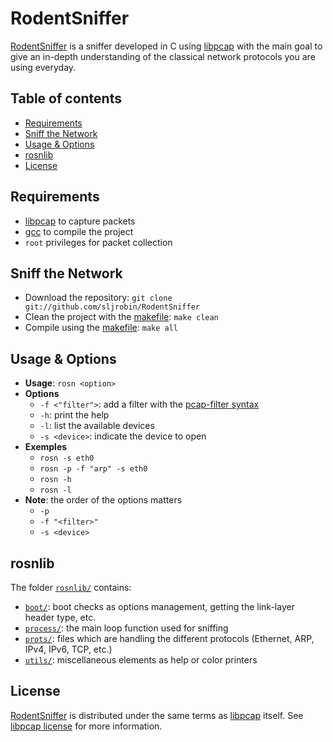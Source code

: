 # RodentSniffer
[RodentSniffer] is a sniffer developed in C using [libpcap] with the main goal to give an in-depth understanding of the classical network protocols you are using everyday.

## Table of contents
* [Requirements]
* [Sniff the Network]
* [Usage & Options]
* [rosnlib]
* [License]

## Requirements
* [libpcap] to capture packets
* [gcc] to compile the project
* `root` privileges for packet collection

## Sniff the Network
* Download the repository: `git clone git://github.com/sljrobin/RodentSniffer`
* Clean the project with the [makefile]: `make clean`
* Compile using the [makefile]: `make all`

## Usage & Options
* __Usage__: `rosn <option>`
* __Options__
    * `-f <"filter">`: add a filter with the [pcap-filter syntax]
    * `-h`: print the help
    * `-l`: list the available devices
    * `-s <device>`: indicate the device to open
* __Exemples__
    * `rosn -s eth0`
    * `rosn -p -f "arp" -s eth0`
    * `rosn -h`
    * `rosn -l`
* __Note__: the order of the options matters
    * `-p`
    * `-f "<filter>"`
    * `-s <device>`

## rosnlib
The folder [`rosnlib/`] contains:
* [`boot/`]: boot checks as options management, getting the link-layer header type, etc.
* [`process/`]: the main loop function used for sniffing
* [`prots/`]: files which are handling the different protocols (Ethernet, ARP, IPv4, IPv6, TCP, etc.)
* [`utils/`]: miscellaneous elements as help or color printers

## License
[RodentSniffer] is distributed under the same terms as [libpcap] itself. See [libpcap license] for more information.

[`boot/`]: /rosnlib/boot "boot/"
[`process/`]: /rosnlib/process "process/"
[`prots/`]: /rosnlib/prots "prots/"
[`rosnlib/`]: /rosnlib "rosnlib/"
[`utils/`]: /rosnlib/utils "utils/"
[License]: /README.md#license "License"
[Requirements]: /README.md#requirements "Requirements"
[rosnlib]: /README.md#rosnlib "rosnlib"
[Sniff the Network]: /README.md#sniff-the-network "Sniff the Network"
[Usage & Options]: /README.md#usage--options "Usage & Options"

[gcc]: https://gcc.gnu.org/ "gcc"
[libpcap]: http://www.tcpdump.org/ "libpcap"
[libpcap license]: http://www.tcpdump.org/license.html "libpcap license"
[makefile]: /makefile "makefile"
[pcap-filter syntax]: http://www.tcpdump.org/manpages/pcap-filter.7.html "pcap-filter syntax"
[RodentSniffer]: / "RodentSniffer"
[RodentSniffer webpage]: http://work.sljrobin.com/rodentsniffer "RodentSniffer webpage"
